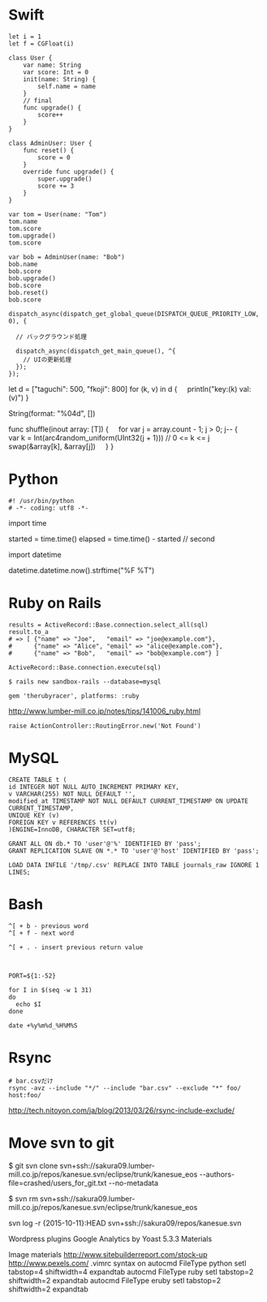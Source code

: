 # Swift
```
let i = 1
let f = CGFloat(i)
```

```
class User {
    var name: String
    var score: Int = 0
    init(name: String) {
        self.name = name
    }
    // final
    func upgrade() {
        score++
    }
}

class AdminUser: User {
    func reset() {
        score = 0
    }
    override func upgrade() {
        super.upgrade()
        score += 3
    }
} 

var tom = User(name: "Tom")
tom.name
tom.score
tom.upgrade()
tom.score

var bob = AdminUser(name: "Bob")
bob.name
bob.score
bob.upgrade()
bob.score
bob.reset()
bob.score
```


```
dispatch_async(dispatch_get_global_queue(DISPATCH_QUEUE_PRIORITY_LOW, 0), {

  // バックグラウンド処理

  dispatch_async(dispatch_get_main_queue(), ^{
    // UIの更新処理
  });
});
```


let d = ["taguchi": 500, "fkoji": 800]
for (k, v) in d {
    println("key:\(k) val:\(v)")
}



String(format: "%04d", [])



func shuffle<T>(inout array: [T]) {
    for var j = array.count - 1; j > 0; j-- {
        var k = Int(arc4random_uniform(UInt32(j + 1))) // 0 <= k <= j
        swap(&array[k], &array[j])
    }
}
# Python
```
#! /usr/bin/python
# -*- coding: utf8 -*-
```


import time

started = time.time()
elapsed = time.time() - started // second


import datetime

datetime.datetime.now().strftime("%F %T")
# Ruby on Rails

```
results = ActiveRecord::Base.connection.select_all(sql)
result.to_a
# => [ {"name" => "Joe",   "email" => "joe@example.com"},
#      {"name" => "Alice", "email" => "alice@example.com"},
#      {"name" => "Bob",   "email" => "bob@example.com"} ]
```

```
ActiveRecord::Base.connection.execute(sql)
```

```
$ rails new sandbox-rails --database=mysql
```

```Gemfile
gem 'therubyracer', platforms: :ruby
```

http://www.lumber-mill.co.jp/notes/tips/141006_ruby.html



```
raise ActionController::RoutingError.new('Not Found')
```



# MySQL
```
CREATE TABLE t (
id INTEGER NOT NULL AUTO_INCREMENT PRIMARY KEY,
v VARCHAR(255) NOT NULL DEFAULT '',
modified_at TIMESTAMP NOT NULL DEFAULT CURRENT_TIMESTAMP ON UPDATE CURRENT_TIMESTAMP,
UNIQUE KEY (v)
FOREIGN KEY v REFERENCES tt(v)
)ENGINE=InnoDB, CHARACTER SET=utf8;
```
```
GRANT ALL ON db.* TO 'user'@'%' IDENTIFIED BY 'pass';
GRANT REPLICATION SLAVE ON *.* TO 'user'@'host' IDENTIFIED BY 'pass';
```
```
LOAD DATA INFILE '/tmp/.csv' REPLACE INTO TABLE journals_raw IGNORE 1 LINES;
```


# Bash
```
^[ + b - previous word
^[ + f - next word

^[ + . - insert previous return value



PORT=${1:-52}

for I in $(seq -w 1 31)
do
  echo $I
done

date +%y%m%d_%H%M%S
```

# Rsync

```
# bar.csvだけ
rsync -avz --include "*/" --include "bar.csv" --exclude "*" foo/ host:foo/
```

http://tech.nitoyon.com/ja/blog/2013/03/26/rsync-include-exclude/


# Move svn to git
$ git svn clone svn+ssh://sakura09.lumber-mill.co.jp/repos/kanesue.svn/eclipse/trunk/kanesue_eos --authors-file=crashed/users_for_git.txt --no-metadata

$ svn rm svn+ssh://sakura09.lumber-mill.co.jp/repos/kanesue.svn/eclipse/trunk/kanesue_eos

svn log -r {2015-10-11}:HEAD svn+ssh://sakura09/repos/kanesue.svn

Wordpress plugins
Google Analytics by Yoast 5.3.3
Materials

Image materials
http://www.sitebuilderreport.com/stock-up
http://www.pexels.com/
.vimrc
syntax on
autocmd FileType python setl tabstop=4 shiftwidth=4 expandtab
autocmd FileType ruby setl tabstop=2 shiftwidth=2 expandtab
autocmd FileType eruby setl tabstop=2 shiftwidth=2 expandtab
